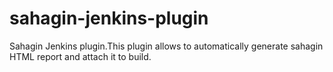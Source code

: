 sahagin-jenkins-plugin
======================

Sahagin Jenkins plugin.This plugin allows to automatically generate sahagin HTML report and attach it to build.

